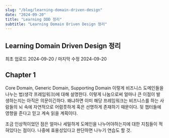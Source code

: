 ```yaml
---
slug: "/blog/learning-domain-driven-design"
date: "2024-09-20"
title: "Learning DDD 정리"
subtitle: "Learning Domain Driven Design 정리"
---
```


## **Learning Domain Driven Design 정리**

<p class="text-time">최초 업로드 2024-09-20 / 마지막 수정 2024-09-20</p>

## Chapter 1

Core Domain, Generic Domain, Supporting Domain 이렇게 비즈니스 도메인들을 나누는 법(생각 프레임워크)에 대해 설명한다.
이렇게 나눔으로써 얼마나 큰 이점이 발생하는지는 아직은 의문이긴하다. 왜냐하면 이미 해당 프레임워크는 비즈니스를 하는 사람들의 뇌 속에 자연적으로 어렴풋하게 혹은 선명하게 존재하기 때문이다.
뒷 챕터들에 영향을 준다고 믿고 계속 읽을 계획이다.

조금 인상적이었던 점은 얼마나 세밀하게 도메인을 나누어야하는지에 대한 지침들이 적혀있다는 점이다. 나중에 효용성있다고 판단하면 나누기 연습도 할 것.
